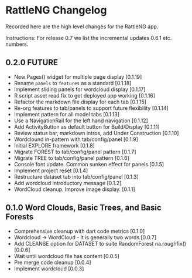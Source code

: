 # RattleNG Changelog

Recorded here are the high level changes for the RattleNG app.

Instructions: For release 0.7 we list the incremental updates 0.6.1 etc.
numbers.

## 0.2.0 FUTURE

+ New Pages() widget for multiple page display [0.1.19]
+ Rename `panels` to `features` as a standard [0.1.18]
+ Implement sliding panels for wordcloud display [0.1.17]
+ R script asset read fix to get deployed app working [0.1.16]
+ Refactor the markdown file display for each tab [0.1.15]
+ Re-org features to tab/panels to support future flexibility [0.1.14]
+ Implement pattern for all model tabs [0.1.13]
+ Use a NavigationRail for the left hand navigation [0.1.12]
+ Add ActivityButton as default button for Build/Display [0.1.11]
+ Review status bar, markdown intros, add Under Construction [0.1.10]
+ Wordclound in-pattern with tab/config/panel [0.1.9]
+ Initial EXPLORE framework [0.1.8]
+ Migrate FOREST to tab/config/panel pattern [0.1.7]
+ Migrate TREE to tab/config/panel pattern [0.1.6]
+ Console font update. Common sunken effect for panels [0.1.5]
+ Implement project reset [0.1.4]
+ Restructure dataset tab into tab/config/panel [0.1.3]
+ Add wordcloud introductory message [0.1.2]
+ WordCloud cleanup. Improve image display. [0.1.1]

## 0.1.0 Word Clouds, Basic Trees, and Basic Forests

+ Comprehensive cleanup with dart code metrics [0.1.0]
+ Wordcloud -> WordCloud - it is generally two words [0.0.7]
+ Add CLEANSE option for DATASET to suite RandomForest na.roughfix() [0.0.6]
+ Wait until wordcloud file has content [0.0.5]
+ Pre merge code cleanup [0.0.4]
+ Implement wordcloud [0.0.3]

